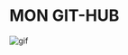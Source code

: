 # MON GIT-HUB

![gif](https://i.pinimg.com/originals/19/6a/d9/196ad9d3122098b297d7b99ce9ff209f.gif)
